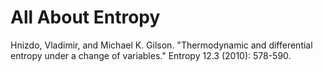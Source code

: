 # All About Entropy

Hnizdo, Vladimir, and Michael K. Gilson. "Thermodynamic and differential entropy under a change of variables." Entropy 12.3 (2010): 578-590.
